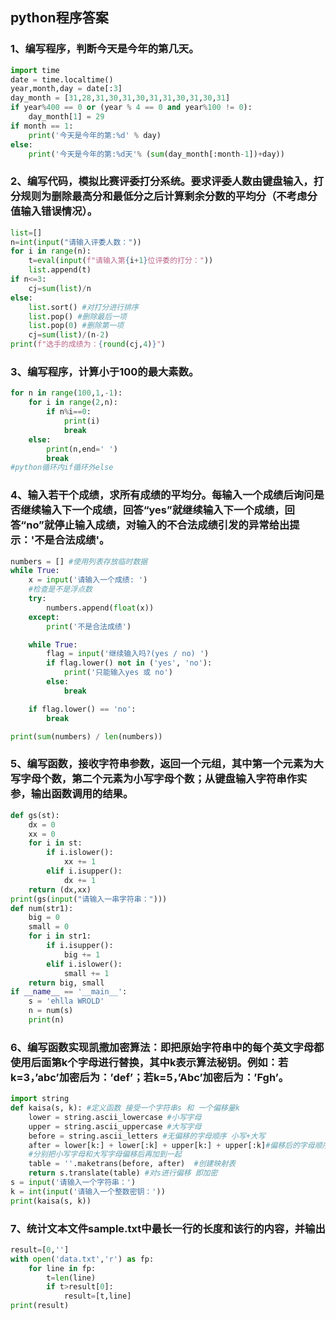 ## python程序答案

### 1、编写程序，判断今天是今年的第几天。

```py
import time
date = time.localtime()
year,month,day = date[:3]
day_month = [31,28,31,30,31,30,31,31,30,31,30,31]
if year%400 == 0 or (year % 4 == 0 and year%100 != 0):
    day_month[1] = 29
if month == 1:
    print('今天是今年的第:%d' % day)
else:
    print('今天是今年的第:%d天'% (sum(day_month[:month-1])+day))
```

### 2、编写代码，模拟比赛评委打分系统。要求评委人数由键盘输入，打分规则为删除最高分和最低分之后计算剩余分数的平均分（不考虑分值输入错误情况）。

```python
list=[]
n=int(input("请输入评委人数："))
for i in range(n):
    t=eval(input(f"请输入第{i+1}位评委的打分："))
    list.append(t)
if n<=3:
    cj=sum(list)/n
else:
    list.sort() #对打分进行排序
    list.pop() #删除最后一项
    list.pop(0) #删除第一项
    cj=sum(list)/(n-2)
print(f"选手的成绩为：{round(cj,4)}")
```

### 3、编写程序，计算小于100的最大素数。

```python
for n in range(100,1,-1):
    for i in range(2,n):
        if n%i==0:
            print(i)
            break
    else:
        print(n,end=' ')
        break
#python循环内if循环外else
```

### 4、输入若干个成绩，求所有成绩的平均分。每输入一个成绩后询问是否继续输入下一个成绩，回答“yes”就继续输入下一个成绩，回答“no”就停止输入成绩，对输入的不合法成绩引发的异常给出提示：'不是合法成绩'。

```python
numbers = [] #使用列表存放临时数据
while True:
    x = input('请输入一个成绩: ')
    #检查是不是浮点数
    try:
        numbers.append(float(x))
    except:
        print('不是合法成绩')

    while True:
        flag = input('继续输入吗?(yes / no) ')
        if flag.lower() not in ('yes', 'no'):
            print('只能输入yes 或 no')
        else:
            break

    if flag.lower() == 'no':
        break

print(sum(numbers) / len(numbers))
```

### 5、编写函数，接收字符串参数，返回一个元组，其中第一个元素为大写字母个数，第二个元素为小写字母个数；从键盘输入字符串作实参，输出函数调用的结果。

```python
def gs(st):
    dx = 0
    xx = 0
    for i in st:
        if i.islower():
            xx += 1
        elif i.isupper():
            dx += 1
    return (dx,xx)
print(gs(input("请输入一串字符串：")))
def num(str1):
    big = 0
    small = 0
    for i in str1:
        if i.isupper():
            big += 1
        elif i.islower():
            small += 1
    return big, small
if __name__ == '__main__':
    s = 'ehlla WROLD'
    n = num(s)
    print(n)
```

### 6、编写函数实现凯撒加密算法：即把原始字符串中的每个英文字母都使用后面第k个字母进行替换，其中k表示算法秘钥。例如：若k=3，’abc’加密后为：’def’；若k=5，’Abc’加密后为：’Fgh’。

```python
import string
def kaisa(s, k): #定义函数 接受一个字符串s 和 一个偏移量k
    lower = string.ascii_lowercase #小写字母
    upper = string.ascii_uppercase #大写字母
    before = string.ascii_letters #无偏移的字母顺序 小写+大写
    after = lower[k:] + lower[:k] + upper[k:] + upper[:k]#偏移后的字母顺序 还是小写+大写
    #分别把小写字母和大写字母偏移后再加到一起 
    table = ''.maketrans(before, after)  #创建映射表
    return s.translate(table) #对s进行偏移 即加密
s = input('请输入一个字符串：')
k = int(input('请输入一个整数密钥：'))
print(kaisa(s, k))
```

### 7、统计文本文件sample.txt中最长一行的长度和该行的内容，并输出

```python
result=[0,'']
with open('data.txt','r') as fp:	
	for line in fp:
		t=len(line)
		if t>result[0]:
			result=[t,line]
print(result)
```

